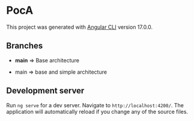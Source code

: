# PocA

This project was generated with [Angular CLI](https://github.com/angular/angular-cli) version 17.0.0.

## Branches
- **main** =>
Base architecture

- main => base and simple architecture

## Development server

Run `ng serve` for a dev server. Navigate to `http://localhost:4200/`. The application will automatically reload if you change any of the source files.

